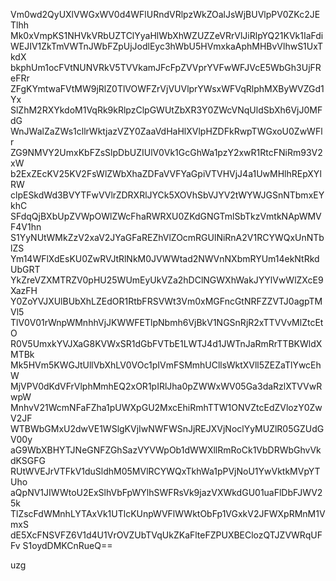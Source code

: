 Vm0wd2QyUXlVWGxWV0d4WFlURndVRlpzWkZOalJsWjBUVlpPV0ZKc2JETlhh
Mk0xVmpKS1NHVkVRbUZTClYyaHlWbXhWZUZZeVRrVlJiRlpYQ21KVk1IaFdi
WEJIV1ZkTmVWTnJWbFZpUjJodlEyc3hWbU5HVmxkaAphMHBvVlhwS1UxTkdX
bkphUm1ocFVtNUNVRkV5TVVkamJFcFpZVVprYVFwWFJVcE5WbGh3UjFReFRr
ZFgKYmtwaFVtMW9jRlZ0TlVOWFZrVjVUVlprYWsxWFVqRlphMXByWVZGd1Yx
SlZhM2RXYkdoM1VqRk9kRlpzClpGWUtZbXR3Y0ZWcVNqUldSbXh6VjJ0MFdG
WnJWalZaZWs1cllrWktjazVZY0ZaaVdHaHlXVlpHZDFkRwpTWGxoU0ZwWFlr
ZG9NMVY2UmxKbFZsSlpDbUZIUlV0Vk1GcGhWa1pzY2xwR1RtcFNiRm93V2xW
b2ExZEcKV25KV2FsWlZWbXhaZDFaVVFYaGpiVTVHVjJ4a1UwMHlhREpXYlRW
clpESkdWd3BVYTFwVVlrZDRXRlJYCk5XOVhSbVJYV2tWYWJGSnNTbmxEYkhC
SFdqQjBXbUpZVWpOWlZWcFhaRWRXU0ZKdGNGTmlSbTkzVmtkNApWMVF4V1hn
S1YyNUtWMkZzV2xaV2JYaGFaREZhVlZOcmRGUlNiRnA2V1RCYWQxUnNTblZS
Ym14WFlXdEsKU0ZwRVJtRlNkM0JVWWtad2NWVnNXbmRYUm14ekNtRkdUbGRT
YkZreVZXMTRZV0pHU25WUmEyUkVZa2hDClNGWXhWakJYYlVwWlZXcE9XazFH
Y0ZoYVJXUlBUbXhLZEdOR1RtbFRSVWt3Vm0xMGFncGtNRFZZVTJ0agpTMVl5
TlV0V01rWnpWMnhhVjJKWWFETlpNbmh6VjBkV1NGSnRjR2xTTVVvMlZtcEtO
R0V5UmxkYVJXaG8KVWxSR1dGbFVTbE1LWTJ4d1JWTnJaRmRrTTBKWldXMTBk
Mk5HVm5KWGJtUllVbXhLV0VOc1pIVmFSMmhUCllsWktXVll5ZEZaTlYwcEhW
MjVPV0dKdVFrVlphMmhEQ2xOR1pIRlJha0pZWWxWV05Ga3daRzlXTVVwRwpW
MnhvV21WcmNFaFZha1pUWXpGU2MxcEhiRmhTTW1ONVZtcEdZVlozY0ZwV2JF
WTBWbGMxU2dwVE1WSlgKVjIwNWFWSnJjREJXVjNoclYyMUZlR05GZUdGV00y
aG9WbXBHYTJNeGNFZGhSazVYVWpOb1dWWXllRmRoCk1VbDRWbGhvVkdKSGFG
RUtWVEJrVTFkV1duSldhM05MVlRCYWQxTkhWa1pPVjNoU1YwVktkMVpYTUho
aQpNV1JIWWtoU2ExSlhVbFpWYlhSWFRsVk9jazVXWkdGU01uaFlDbFJWV25k
TlZscFdWMnhLYTAxVk1UTlcKUnpWVFlWWktObFp1VGxkV2JFWXpRMnM1VmxS
dE5XcFNSVFZ6V1d4U1VrOVZUbTVqUkZKaFlteFZPUXBEClozQTJZVWRqUFFv
S1oydDMKCnRueQ==

uzg